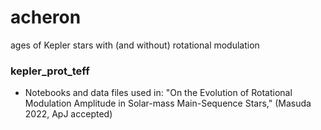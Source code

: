 # acheron
ages of Kepler stars with (and without) rotational modulation

### kepler_prot_teff

- Notebooks and data files used in: "On the Evolution of Rotational Modulation Amplitude in Solar-mass Main-Sequence Stars," (Masuda 2022, ApJ accepted)
